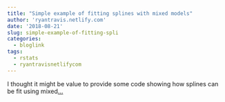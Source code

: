 ```yaml
---
title: "Simple example of fitting splines with mixed models"
author: 'ryantravis.netlify.com'
date: '2018-08-21'
slug: simple-example-of-fitting-spli
categories:
  - bloglink
tags:
  - rstats
  - ryantravisnetlifycom
---
```


I thought it might be value to provide some code showing how splines can be fit using mixed[... <i class="fas fa-external-link-alt"></i>](http://ryantravis.netlify.com/post/simple-example-of-fitting-splines-with-mixed-models/)

